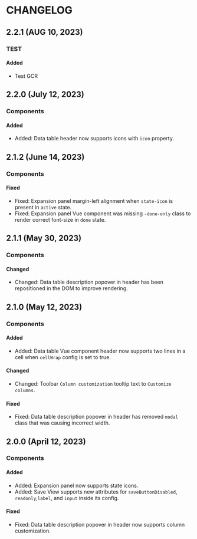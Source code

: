 # CHANGELOG
## 2.2.1 (AUG 10, 2023)
### TEST
#### Added
* Test GCR

## 2.2.0 (July 12, 2023)
### Components
#### Added
* Added: Data table header now supports icons with `icon` property.

## 2.1.2 (June 14, 2023)
### Components
#### Fixed
* Fixed: Expansion panel margin-left alignment when `state-icon` is present in `active` state.
* Fixed: Expansion panel Vue component was missing `-done-only` class to render correct font-size in `done` state.

## 2.1.1 (May 30, 2023)
### Components
#### Changed
* Changed: Data table description popover in header has been repositioned in the DOM to improve rendering.

## 2.1.0 (May 12, 2023)
### Components
#### Added
* Added: Data table Vue component header now supports two lines in a cell when `cellWrap` config is set to true.
#### Changed
* Changed: Toolbar `Column customization` tooltip text to `Customize columns`.
#### Fixed
* Fixed: Data table description popover in header has removed `modal` class that was causing incorrect width.

## 2.0.0 (April 12, 2023)
### Components
#### Added
* Added: Expansion panel now supports state icons.
* Added: Save View supports new attributes for `saveButtonDisabled`, `readonly`,`label`, and `input` inside its config.
#### Fixed
* Fixed: Data table description popover in header now supports column customization.